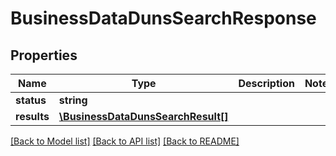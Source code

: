 # BusinessDataDunsSearchResponse

## Properties
Name | Type | Description | Notes
------------ | ------------- | ------------- | -------------
**status** | **string** |  | 
**results** | [**\\BusinessDataDunsSearchResult[]**](BusinessDataDunsSearchResult.md) |  | 

[[Back to Model list]](../README.md#documentation-for-models) [[Back to API list]](../README.md#documentation-for-api-endpoints) [[Back to README]](../README.md)


